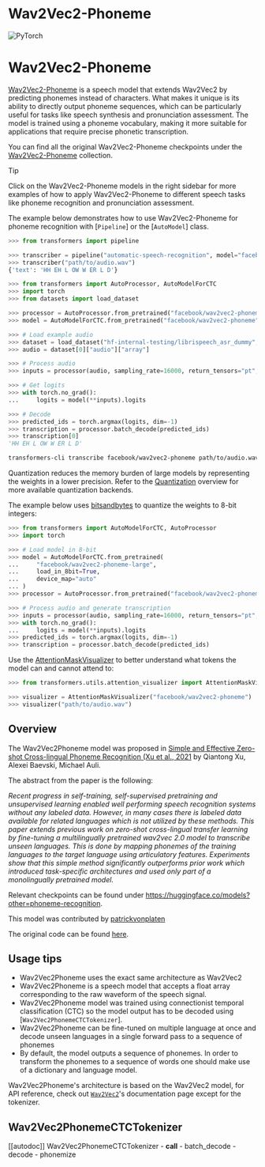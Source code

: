 <!--Copyright 2022 The HuggingFace Team. All rights reserved.

Licensed under the Apache License, Version 2.0 (the "License"); you may not use this file except in compliance with
the License. You may obtain a copy of the License at

http://www.apache.org/licenses/LICENSE-2.0

Unless required by applicable law or agreed to in writing, software distributed under the License is distributed on
an "AS IS" BASIS, WITHOUT WARRANTIES OR CONDITIONS OF ANY KIND, either express or implied. See the License for the
specific language governing permissions and limitations under the License.

⚠️ Note that this file is in Markdown but contain specific syntax for our doc-builder (similar to MDX) that may not be
rendered properly in your Markdown viewer.

-->

# Wav2Vec2-Phoneme

<div class="flex flex-wrap space-x-1">
<img alt="PyTorch" src="https://img.shields.io/badge/PyTorch-DE3412?style=flat&logo=pytorch&logoColor=white">
</div>

# Wav2Vec2-Phoneme

[Wav2Vec2-Phoneme](https://arxiv.org/abs/2010.05171) is a speech model that extends Wav2Vec2 by predicting phonemes instead of characters. What makes it unique is its ability to directly output phoneme sequences, which can be particularly useful for tasks like speech synthesis and pronunciation assessment. The model is trained using a phoneme vocabulary, making it more suitable for applications that require precise phonetic transcription.

You can find all the original Wav2Vec2-Phoneme checkpoints under the [Wav2Vec2-Phoneme](https://huggingface.co/models?other=wav2vec2-phoneme) collection.

> [!TIP]
> Click on the Wav2Vec2-Phoneme models in the right sidebar for more examples of how to apply Wav2Vec2-Phoneme to different speech tasks like phoneme recognition and pronunciation assessment.

The example below demonstrates how to use Wav2Vec2-Phoneme for phoneme recognition with [`Pipeline`] or the [`AutoModel`] class.

<hfoptions id="usage">
<hfoption id="Pipeline">

```python
>>> from transformers import pipeline

>>> transcriber = pipeline("automatic-speech-recognition", model="facebook/wav2vec2-phoneme")
>>> transcriber("path/to/audio.wav")
{'text': 'HH EH L OW W ER L D'}
```

</hfoption>
<hfoption id="AutoModel">

```python
>>> from transformers import AutoProcessor, AutoModelForCTC
>>> import torch
>>> from datasets import load_dataset

>>> processor = AutoProcessor.from_pretrained("facebook/wav2vec2-phoneme")
>>> model = AutoModelForCTC.from_pretrained("facebook/wav2vec2-phoneme")

>>> # Load example audio
>>> dataset = load_dataset("hf-internal-testing/librispeech_asr_dummy", "clean", split="validation")
>>> audio = dataset[0]["audio"]["array"]

>>> # Process audio
>>> inputs = processor(audio, sampling_rate=16000, return_tensors="pt", padding=True)

>>> # Get logits
>>> with torch.no_grad():
...     logits = model(**inputs).logits

>>> # Decode
>>> predicted_ids = torch.argmax(logits, dim=-1)
>>> transcription = processor.batch_decode(predicted_ids)
>>> transcription[0]
'HH EH L OW W ER L D'
```

</hfoption>
<hfoption id="transformers-cli">

```bash
transformers-cli transcribe facebook/wav2vec2-phoneme path/to/audio.wav
```

</hfoption>
</hfoptions>

Quantization reduces the memory burden of large models by representing the weights in a lower precision. Refer to the [Quantization](../quantization/overview) overview for more available quantization backends.

The example below uses [bitsandbytes](https://github.com/TimDettmers/bitsandbytes) to quantize the weights to 8-bit integers:

```python
>>> from transformers import AutoModelForCTC, AutoProcessor
>>> import torch

>>> # Load model in 8-bit
>>> model = AutoModelForCTC.from_pretrained(
...     "facebook/wav2vec2-phoneme-large",
...     load_in_8bit=True,
...     device_map="auto"
... )
>>> processor = AutoProcessor.from_pretrained("facebook/wav2vec2-phoneme-large")

>>> # Process audio and generate transcription
>>> inputs = processor(audio, sampling_rate=16000, return_tensors="pt", padding=True)
>>> with torch.no_grad():
...     logits = model(**inputs).logits
>>> predicted_ids = torch.argmax(logits, dim=-1)
>>> transcription = processor.batch_decode(predicted_ids)
```

Use the [AttentionMaskVisualizer](https://github.com/huggingface/transformers/blob/beb9b5b02246b9b7ee81ddf938f93f44cfeaad19/src/transformers/utils/attention_visualizer.py#L139) to better understand what tokens the model can and cannot attend to:

```python
>>> from transformers.utils.attention_visualizer import AttentionMaskVisualizer

>>> visualizer = AttentionMaskVisualizer("facebook/wav2vec2-phoneme")
>>> visualizer("path/to/audio.wav")
```

## Overview

The Wav2Vec2Phoneme model was proposed in [Simple and Effective Zero-shot Cross-lingual Phoneme Recognition (Xu et al.,
2021](https://arxiv.org/abs/2109.11680) by Qiantong Xu, Alexei Baevski, Michael Auli.

The abstract from the paper is the following:

*Recent progress in self-training, self-supervised pretraining and unsupervised learning enabled well performing speech
recognition systems without any labeled data. However, in many cases there is labeled data available for related
languages which is not utilized by these methods. This paper extends previous work on zero-shot cross-lingual transfer
learning by fine-tuning a multilingually pretrained wav2vec 2.0 model to transcribe unseen languages. This is done by
mapping phonemes of the training languages to the target language using articulatory features. Experiments show that
this simple method significantly outperforms prior work which introduced task-specific architectures and used only part
of a monolingually pretrained model.*

Relevant checkpoints can be found under https://huggingface.co/models?other=phoneme-recognition.

This model was contributed by [patrickvonplaten](https://huggingface.co/patrickvonplaten)

The original code can be found [here](https://github.com/pytorch/fairseq/tree/master/fairseq/models/wav2vec).

## Usage tips

- Wav2Vec2Phoneme uses the exact same architecture as Wav2Vec2
- Wav2Vec2Phoneme is a speech model that accepts a float array corresponding to the raw waveform of the speech signal.
- Wav2Vec2Phoneme model was trained using connectionist temporal classification (CTC) so the model output has to be
  decoded using [`Wav2Vec2PhonemeCTCTokenizer`].
- Wav2Vec2Phoneme can be fine-tuned on multiple language at once and decode unseen languages in a single forward pass
  to a sequence of phonemes
- By default, the model outputs a sequence of phonemes. In order to transform the phonemes to a sequence of words one
  should make use of a dictionary and language model.


<Tip>

Wav2Vec2Phoneme's architecture is based on the Wav2Vec2 model, for API reference, check out [`Wav2Vec2`](wav2vec2)'s documentation page 
except for the tokenizer.

</Tip>

## Wav2Vec2PhonemeCTCTokenizer

[[autodoc]] Wav2Vec2PhonemeCTCTokenizer
	- __call__
	- batch_decode
	- decode
	- phonemize
